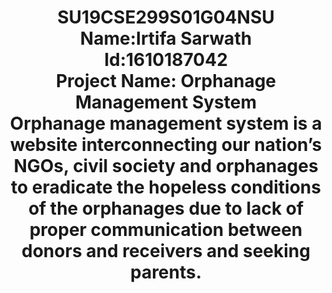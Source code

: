 <html>
<head>

</head>
<body>
<h1 align='center'>
SU19CSE299S01G04NSU<br>
Name:Irtifa Sarwath<br>
Id:1610187042<br>
Project Name: Orphanage Management System <br>
Orphanage management system is a website interconnecting our nation’s NGOs, civil society and orphanages to eradicate the hopeless conditions of the orphanages due to lack of proper communication between donors and receivers and seeking parents.<br>
</h1>
</body>
</html>
